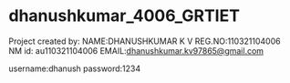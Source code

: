 # dhanushkumar_4006_GRTIET
Project created by:
NAME:DHANUSHKUMAR K V
REG.NO:110321104006
NM id: au110321104006
EMAIL:dhanushkumar.kv97865@gmail.com

username:dhanush
password:1234
